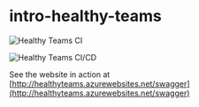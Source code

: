 # intro-healthy-teams

![Healthy Teams CI](https://github.com/tccodes-repo/intro-healthy-teams/workflows/Healthy%20Teams%20CI/badge.svg)

![Healthy Teams CI/CD](https://github.com/tccodes-repo/intro-healthy-teams/workflows/Healthy%20Teams%20CI/CD/badge.svg?branch=master)

See the website in action at [http://healthyteams.azurewebsites.net/swagger](http://healthyteams.azurewebsites.net/swagger)
